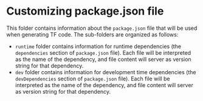 # Customizing package.json file
This folder contains information about the `package.json` file that will be used when generating TF code.
The sub-folders are organized as follows:
- `runtime` folder contains information for runtime dependencies (the `dependencies` section of `package.json` file). Each file will be interpreted as the name of the dependency, and file content will server as version string for that dependency.
- `dev` folder contains information for development time dependencies (the `devDependencies` section of `package.json` file). Each file will be interpreted as the name of the dependency, and file content will server as version string for that dependency.